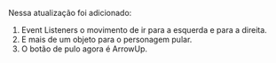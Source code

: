 Nessa atualização foi adicionado:
1. Event Listeners o movimento de ir para a esquerda e para a direita.
2. E mais de um objeto para o personagem pular.
3. O botão de pulo agora é ArrowUp.